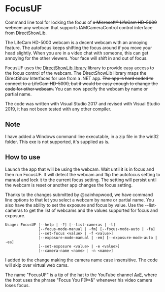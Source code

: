 # FocusUF
Command line tool for locking the focus of ~~a Microsoft® LifeCam HD-5000 webcam~~ any webcam that supports IAMCameraControl control interface from DirectShowLib.

The LifeCam HD-5000 webcam is a decent webcam with an annoying feature.  The autofocus keeps shifting the focus around if you move your head slightly.  When you are in a video chat with someone, this can get annoying for the other viewers.  Your face will shift in and out of focus.

FocusUF uses the [DirectShowLib library](https://www.nuget.org/packages/DirectShowLib/) library to provide easy access to the focus control of the webcam.  The DirectShowLib library maps the DirectShow Interfaces for use from a .NET app.  ~~The app is hard coded to connect to a LifeCam HD-5000, but it would be easy enough to change the code for other webcam.~~ You can now specify the webcam by name or partial name.

The code was written with Visual Studio 2017 and revised with Visual Studio 2019, it has not been tested with any other compiler.

## Note
I have added a Windows command line executable, in a zip file in the win32 folder.  This exe is not supported, it's supplied as is.

## How to use
Launch the app that will be using the webcam.  Wait until it is in focus and then run FocusUF.  It will detect the webcam and flip the autofocus setting to manual and lock it to the current focus setting.  The setting will persist until the webcam is reset or another app changes the focus setting.

Thanks to the changes submitted by @cainhopwood, we have command line options to that let you select a webcam by name or partial name. You also have the ability to set the exposure and focus by value.  Use the --list-cameras to get the list of webcams and the values supported for focus and exposure.
```dos
Usage: FocusUF [--help | -?] [--list-cameras | -l]
               [--focus-mode-manual | -fm] [--focus-mode-auto | -fa]
               [--set-focus <value> | -f <value>]
               [--exposure-mode-manual | -em] [--exposure-mode-auto | -ea]
               [--set-exposure <value> | -e <value>]
               [--camera-name <name> | -n <name>]
```
I added to the change making the camera name case insensitive.  The code will skip over virtual web cams.

The name "FocusUF" is a tip of the hat to the YouTube channel [AvE](https://www.youtube.com/user/arduinoversusevil/featured), where the host uses the phrase "Focus You F@*&" whenever his video camera loses focus.
